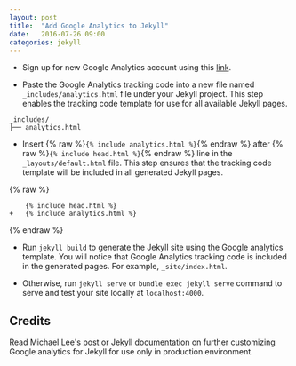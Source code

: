 ```yaml
---
layout: post
title:  "Add Google Analytics to Jekyll"
date:   2016-07-26 09:00
categories: jekyll
---
```


- Sign up for new Google Analytics account using this [link](https://analytics.google.com/analytics/web/?authuser=0#provision/SignUp/).

- Paste the Google Analytics tracking code into a new file named `_includes/analytics.html` file under your Jekyll project. This step enables the tracking code template for use for all available Jekyll pages.

```
_includes/
├── analytics.html
```

- Insert {% raw %}`{% include analytics.html %}`{% endraw %} after {% raw %}`{% include head.html %}`{% endraw %} line in the `_layouts/default.html` file. This step ensures that the tracking code template will be included in all generated Jekyll pages.

{% raw %}
```
    {% include head.html %}
+   {% include analytics.html %}
```
{% endraw %}

- Run `jekyll build` to generate the Jekyll site using the Google analytics template. You will notice that Google Analytics tracking code is included in the generated pages. For example, `_site/index.html`.
 
- Otherwise, run `jekyll serve` or `bundle exec jekyll serve` command to serve and test your site locally at `localhost:4000`.

## Credits

Read Michael Lee's [post](https://michaelsoolee.com/google-analytics-jekyll/) or Jekyll [documentation](https://jekyllrb.com/docs/configuration/) on further customizing Google analytics for Jekyll for use only in production environment.
